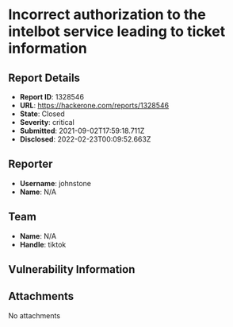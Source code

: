 # Incorrect authorization to the intelbot service leading to ticket information

## Report Details
- **Report ID**: 1328546
- **URL**: https://hackerone.com/reports/1328546
- **State**: Closed
- **Severity**: critical
- **Submitted**: 2021-09-02T17:59:18.711Z
- **Disclosed**: 2022-02-23T00:09:52.663Z

## Reporter
- **Username**: johnstone
- **Name**: N/A

## Team
- **Name**: N/A
- **Handle**: tiktok

## Vulnerability Information


## Attachments
No attachments
